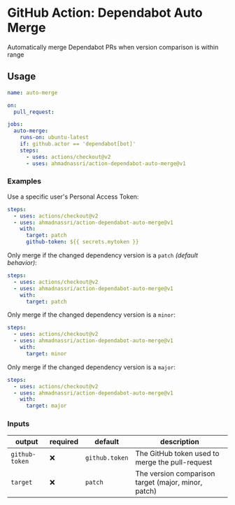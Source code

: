 # GitHub Action: Dependabot Auto Merge

Automatically merge Dependabot PRs when version comparison is within range

## Usage

```yaml
name: auto-merge

on:
  pull_request:

jobs:
  auto-merge:
    runs-on: ubuntu-latest
    if: github.actor == 'dependabot[bot]'
    steps:
      - uses: actions/checkout@v2
      - uses: ahmadnassri/action-dependabot-auto-merge@v1
```

### Examples

Use a specific user's Personal Access Token:

```yaml
steps:
  - uses: actions/checkout@v2
  - uses: ahmadnassri/action-dependabot-auto-merge@v1
    with:
      target: patch
      github-token: ${{ secrets.mytoken }}
```


Only merge if the changed dependency version is a `patch` _(default behavior)_:

```yaml
steps:
  - uses: actions/checkout@v2
  - uses: ahmadnassri/action-dependabot-auto-merge@v1
    with:
      target: patch
```

Only merge if the changed dependency version is a `minor`:

```yaml
steps:
  - uses: actions/checkout@v2
  - uses: ahmadnassri/action-dependabot-auto-merge@v1
    with:
      target: minor
```

Only merge if the changed dependency version is a `major`:

```yaml
steps:
  - uses: actions/checkout@v2
  - uses: ahmadnassri/action-dependabot-auto-merge@v1
    with:
      target: major
```

### Inputs

| output         | required | default        | description                                         |
| -------------- | -------- | -------------- | --------------------------------------------------- |
| `github-token` | ❌        | `github.token` | The GitHub token used to merge the pull-request     |
| `target`       | ❌        | `patch` | The version comparison target (major, minor, patch) |
